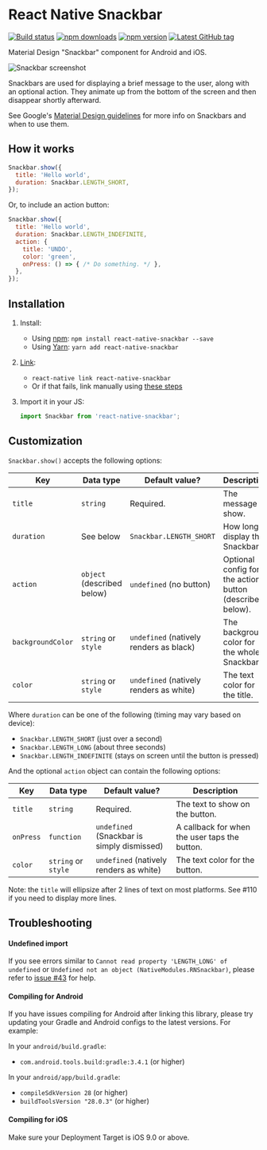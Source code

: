 # React Native Snackbar

[![Build status](https://travis-ci.org/cooperka/react-native-snackbar.svg?branch=master)](https://travis-ci.org/cooperka/react-native-snackbar)
[![npm downloads](https://img.shields.io/npm/dm/react-native-snackbar.svg)](https://www.npmjs.com/package/react-native-snackbar)
[![npm version](https://img.shields.io/npm/v/react-native-snackbar.svg)](https://www.npmjs.com/package/react-native-snackbar)
[![Latest GitHub tag](https://img.shields.io/github/tag/cooperka/react-native-snackbar.svg)](https://github.com/cooperka/react-native-snackbar)

Material Design "Snackbar" component for Android and iOS.

![Snackbar screenshot](example/screenshots/snackbar.png)

Snackbars are used for displaying a brief message to the user, along with an optional action.
They animate up from the bottom of the screen and then disappear shortly afterward.

See Google's [Material Design guidelines](https://material.io/guidelines/components/snackbars-toasts.html) for more info on Snackbars
and when to use them.

## How it works

```js
Snackbar.show({
  title: 'Hello world',
  duration: Snackbar.LENGTH_SHORT,
});
```

Or, to include an action button:

```js
Snackbar.show({
  title: 'Hello world',
  duration: Snackbar.LENGTH_INDEFINITE,
  action: {
    title: 'UNDO',
    color: 'green',
    onPress: () => { /* Do something. */ },
  },
});
```

## Installation

1. Install:
    - Using [npm](https://www.npmjs.com/#getting-started): `npm install react-native-snackbar --save`
    - Using [Yarn](https://yarnpkg.com/): `yarn add react-native-snackbar`

2. [Link](https://facebook.github.io/react-native/docs/linking-libraries-ios.html):
    - `react-native link react-native-snackbar`
    - Or if that fails, link manually using [these steps](https://github.com/cooperka/react-native-snackbar/wiki/Manual-Installation)

3. Import it in your JS:

    ```js
    import Snackbar from 'react-native-snackbar';
    ```

## Customization

`Snackbar.show()` accepts the following options:

| Key | Data type | Default value? | Description |
|-----|-----------|----------------|-------------|
| `title` | `string` | Required. | The message to show. |
| `duration` | See below | `Snackbar.LENGTH_SHORT` | How long to display the Snackbar. |
| `action` | `object` (described below) | `undefined` (no button) | Optional config for the action button (described below). |
| `backgroundColor` | `string` or `style` | `undefined` (natively renders as black) | The background color for the whole Snackbar. |
| `color` | `string` or `style` | `undefined` (natively renders as white) | The text color for the title. |

Where `duration` can be one of the following (timing may vary based on device):

- `Snackbar.LENGTH_SHORT` (just over a second)
- `Snackbar.LENGTH_LONG` (about three seconds)
- `Snackbar.LENGTH_INDEFINITE` (stays on screen until the button is pressed)

And the optional `action` object can contain the following options:

| Key | Data type | Default value? | Description |
|-----|-----------|----------------|-------------|
| `title` | `string` | Required. | The text to show on the button. |
| `onPress` | `function` | `undefined` (Snackbar is simply dismissed) | A callback for when the user taps the button. |
| `color` | `string` or `style` | `undefined` (natively renders as white) | The text color for the button. |

Note: the `title` will ellipsize after 2 lines of text on most platforms. See #110 if you need to display more lines.

## Troubleshooting

#### Undefined import

If you see errors similar to `Cannot read property 'LENGTH_LONG' of undefined` or `Undefined not an object (NativeModules.RNSnackbar)`, please refer to [issue #43](https://github.com/cooperka/react-native-snackbar/issues/43) for help.

#### Compiling for Android

If you have issues compiling for Android after linking this library,
please try updating your Gradle and Android configs to the latest versions. For example:

In your `android/build.gradle`:

- `com.android.tools.build:gradle:3.4.1` (or higher)

In your `android/app/build.gradle`:

- `compileSdkVersion 28` (or higher)
- `buildToolsVersion "28.0.3"` (or higher)

#### Compiling for iOS

Make sure your Deployment Target is iOS 9.0 or above.
